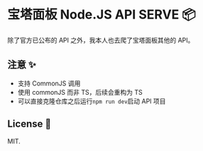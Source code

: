 # 宝塔面板 Node.JS API SERVE 📦

除了官方已公布的 API 之外，我本人也去爬了宝塔面板其他的 API。

## 注意 ✨

- 支持 CommonJS 调用
- 使用 commonJS 而非 TS，后续会重构为 TS
- 可以直接克隆仓库之后运行`npm run dev`启动 API 项目

## License 🚩

MIT.
